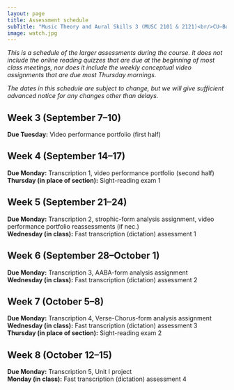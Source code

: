 ```yaml
---
layout: page
title: Assessment schedule
subTitle: "Music Theory and Aural Skills 3 (MUSC 2101 & 2121)<br/>CU–Boulder, Fall 2015<br/>Kris Shaffer, Ph.D. – coordinator"
image: watch.jpg
---
```


*This is a schedule of the larger assessments during the course. It does not include the online reading quizzes that are due at the beginning of most class meetings, nor does it include the weekly conceptual video assignments that are due most Thursday mornings.*

*The dates in this schedule are subject to change, but we will give sufficient advanced notice for any changes other than delays.*

## Week 3 (September 7–10)

**Due Tuesday:** Video performance portfolio (first half)

## Week 4 (September 14–17)

**Due Monday:** Transcription 1, video performance portfolio (second half)  
**Thursday (in place of section):** Sight-reading exam 1

## Week 5 (September 21–24)

**Due Monday:** Transcription 2, strophic-form analysis assignment, video performance portfolio reassessments (if nec.)  
**Wednesday (in class):** Fast transcription (dictation) assessment 1

## Week 6 (September 28–October 1)

**Due Monday:** Transcription 3, AABA-form analysis assignment  
**Wednesday (in class):** Fast transcription (dictation) assessment 2

## Week 7 (October 5–8)

**Due Monday:** Transcription 4, Verse-Chorus-form analysis assignment  
**Wednesday (in class):** Fast transcription (dictation) assessment 3  
**Thursday (in place of section):** Sight-reading exam 2

## Week 8 (October 12–15)

**Due Monday:** Transcription 5, Unit I project  
**Monday (in class):** Fast transcription (dictation) assessment 4  